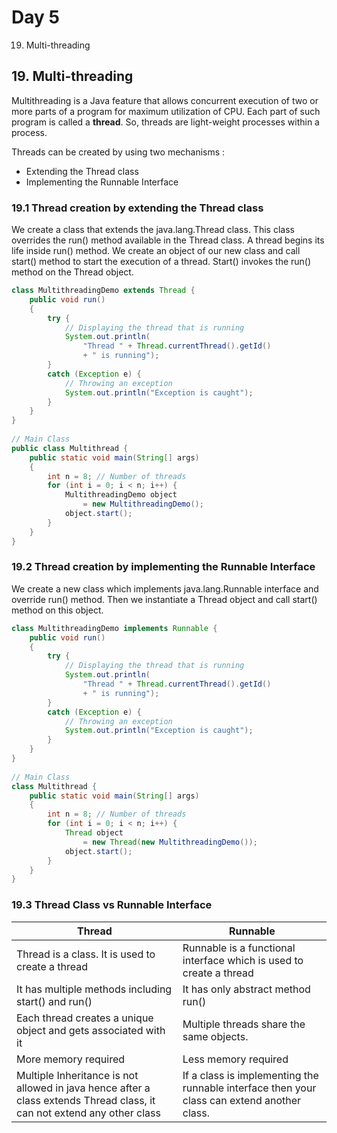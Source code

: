 # Day 5
19. Multi-threading

## 19. Multi-threading 
Multithreading is a Java feature that allows concurrent execution of two or more parts of a program for maximum utilization of CPU. Each part of such program is called a **thread**. So, threads are light-weight processes within a process.

Threads can be created by using two mechanisms : 
- Extending the Thread class 
- Implementing the Runnable Interface

### 19.1 Thread creation by extending the Thread class
We create a class that extends the java.lang.Thread class. This class overrides the run() method available in the Thread class. A thread begins its life inside run() method. We create an object of our new class and call start() method to start the execution of a thread. Start() invokes the run() method on the Thread object.

```java
class MultithreadingDemo extends Thread {
    public void run()
    {
        try {
            // Displaying the thread that is running
            System.out.println(
                "Thread " + Thread.currentThread().getId()
                + " is running");
        }
        catch (Exception e) {
            // Throwing an exception
            System.out.println("Exception is caught");
        }
    }
}
 
// Main Class
public class Multithread {
    public static void main(String[] args)
    {
        int n = 8; // Number of threads
        for (int i = 0; i < n; i++) {
            MultithreadingDemo object
                = new MultithreadingDemo();
            object.start();
        }
    }
}
```

### 19.2 Thread creation by implementing the Runnable Interface
We create a new class which implements java.lang.Runnable interface and override run() method. Then we instantiate a Thread object and call start() method on this object. 
```java
class MultithreadingDemo implements Runnable {
    public void run()
    {
        try {
            // Displaying the thread that is running
            System.out.println(
                "Thread " + Thread.currentThread().getId()
                + " is running");
        }
        catch (Exception e) {
            // Throwing an exception
            System.out.println("Exception is caught");
        }
    }
}
 
// Main Class
class Multithread {
    public static void main(String[] args)
    {
        int n = 8; // Number of threads
        for (int i = 0; i < n; i++) {
            Thread object
                = new Thread(new MultithreadingDemo());
            object.start();
        }
    }
}
```

### 19.3 Thread Class vs Runnable Interface 
|Thread	|Runnable|
|---|---|
|Thread is a class. It is used to create a thread |Runnable is a functional interface which is used to create a thread |
|It has multiple methods including start() and run() |It has only abstract method run()|
|Each thread creates a unique object and gets associated with it|Multiple threads share the same objects.|
|More memory required |Less memory required |
|Multiple Inheritance is not allowed in java hence after a class extends Thread class, it can not extend any other class |If a class is implementing the runnable interface then your class can extend another class.|
